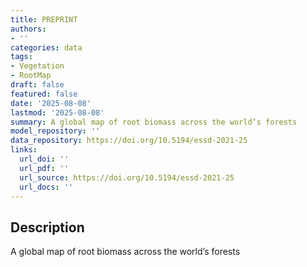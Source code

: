 ```yaml
---
title: PREPRINT
authors:
- ''
categories: data
tags:
- Vegetation
- RootMap
draft: false
featured: false
date: '2025-08-08'
lastmod: '2025-08-08'
summary: A global map of root biomass across the world’s forests
model_repository: ''
data_repository: https://doi.org/10.5194/essd-2021-25
links:
  url_doi: ''
  url_pdf: ''
  url_source: https://doi.org/10.5194/essd-2021-25
  url_docs: ''
---
```


## Description

A global map of root biomass across the world’s forests

